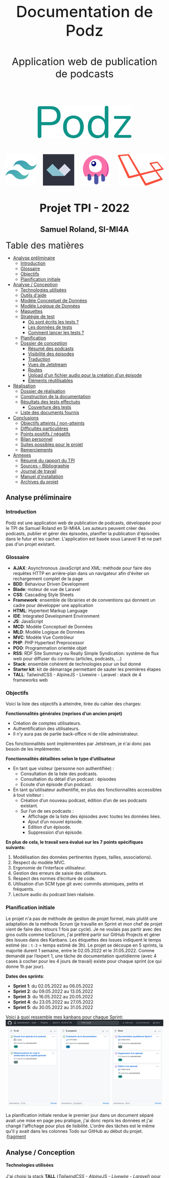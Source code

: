 <div style="text-align: center; padding-top: 150px;">
<p style="text-align: center; border: none; font-size: 50px; font-weight: 500;">Documentation de Podz</p>
<p style="text-align: center; border: none; font-size: 2rem;">Application web de publication de podcasts</p>
<div style="display:flex; padding: 50px 100px; justify-content: center; font-family: Fira Code;">
<img src="logo.png" style="box-shadow: none">
</div>
<div style="display: flex; justify-content: center; margin-bottom: 50px;">
<img style="box-shadow: none; height: 100px; margin: 0px 10px;" src="imgs/tailwind.png" />
<img style="box-shadow: none; height: 100px; margin: 0px 10px;" src="imgs/alpine.png" />
<img style="box-shadow: none; height: 100px; margin: 0px 10px;" src="imgs/livewire.png" />
<img style="box-shadow: none; height: 100px; margin: 0px 10px;" src="imgs/laravel.png" />
</div>

<h2 style="text-align: center; border: none; font-size: 35px;">Projet TPI - 2022</h2>
<h2 style="text-align: center; border: none; font-size: 1.5rem;">Samuel Roland, SI-MI4A</h2>
</div>

<div class="page"/> 


<div style="font-size: 28px; margin-top: 20px;">Table des matières</div>

<!-- toc start -->
<div class="toc">

- [Analyse préliminaire](#analyse-préliminaire)
  - [Introduction](#introduction)
  - [Glossaire](#glossaire)
  - [Objectifs](#objectifs)
  - [Planification initiale](#planification-initiale)
- [Analyse / Conception](#analyse--conception)
    - [Technologies utilisées](#technologies-utilisées)
    - [Outils d'aide](#outils-daide)
    - [Modèle Conceptuel de Données](#modèle-conceptuel-de-données)
    - [Modèle Logique de Données](#modèle-logique-de-données)
    - [Maquettes](#maquettes)
  - [Stratégie de test](#stratégie-de-test)
    - [Où sont écrits les tests ?](#où-sont-écrits-les-tests-)
    - [Les données de tests](#les-données-de-tests)
    - [Comment lancer les tests ?](#comment-lancer-les-tests-)
  - [Planification](#planification)
  - [Dossier de conception](#dossier-de-conception)
    - [Résumé des podcasts](#résumé-des-podcasts)
    - [Visibilité des épisodes](#visibilité-des-épisodes)
    - [Traduction](#traduction)
    - [Vues de Jetstream](#vues-de-jetstream)
    - [Routes](#routes)
    - [Upload d'un fichier audio pour la création d'un épisode](#upload-dun-fichier-audio-pour-la-création-dun-épisode)
    - [Éléments réutilisables](#éléments-réutilisables)
- [Réalisation](#réalisation)
  - [Dossier de réalisation](#dossier-de-réalisation)
  - [Construction de la documentation](#construction-de-la-documentation)
  - [Résultats des tests effectués](#résultats-des-tests-effectués)
    - [Couverture des tests](#couverture-des-tests)
  - [Liste des documents fournis](#liste-des-documents-fournis)
- [Conclusions](#conclusions)
  - [Objectifs atteints / non-atteints](#objectifs-atteints--non-atteints)
  - [Difficultés particulières](#difficultés-particulières)
  - [Points positifs / négatifs](#points-positifs--négatifs)
  - [Bilan personnel](#bilan-personnel)
  - [Suites possibles pour le projet](#suites-possibles-pour-le-projet)
  - [Remerciements](#remerciements)
- [Annexes](#annexes)
  - [Résumé du rapport du TPI](#résumé-du-rapport-du-tpi)
  - [Sources – Bibliographie](#sources--bibliographie)
  - [Journal de travail](#journal-de-travail)
  - [Manuel d'installation](#manuel-dinstallation)
  - [Archives du projet](#archives-du-projet)

<!-- toc end -->

</div>

<div class="page"/><!-- saut de page -->

## Analyse préliminaire
### Introduction

Podz est une application web de publication de podcasts, développée pour le TPI de Samuel Roland en SI-MI4A. Les auteurs peuvent créer des podcasts, publier et gérer des épisodes, planifier la publication d'épisodes dans le futur et les cacher. L'application est basée sous Laravel 9 et ne part pas d'un projet existant.

### Glossaire

- **AJAX**: Asynchronous JavaScript and XML: méthode pour faire des requêtes HTTP en arrière-plan dans un navigateur afin d'éviter un rechargement complet de la page 
- **BDD**: Behaviour Driven Development
- **Blade**: moteur de vue de Laravel
- **CSS**: Cascading Style Sheets
- **Framework**: ensemble de librairies et de conventions qui donnent un cadre pour développer une application
- **HTML**: Hypertext Markup Language
- **IDE**: Integrated Development Environment
- **JS**: JavaScript
- **MCD**: Modèle Conceptuel de Données
- **MLD**: Modèle Logique de Données
- **MVC**: Modèle Vue Contrôleur
- **PHP**: PHP Hypertext Preprocessor
- **POO**: Programmation orientée objet
- **RSS**: RDF Site Summary ou Really Simple Syndication: système de flux web pour diffuser du contenu (articles, podcasts, ...)
- **Stack**: ensemble cohérent de technologies pour un but donné
- **Starter kit**: kit de démarrage permettant de sauter les premières étapes
- **TALL**: TailwindCSS - AlpineJS - Livewire - Laravel : stack de 4 frameworks web

<div class="together">

### Objectifs

Voici la liste des objectifs à atteindre, tirée du cahier des charges:

**Fonctionnalités générales (reprises d’un ancien projet)**
- Création de comptes utilisateurs.
- Authentification des utilisateurs.
- Il n’y aura pas de partie back-office ni de rôle administrateur.

Ces fonctionnalités sont implémentées par Jetstream, je n'ai donc pas besoin de les implémenter.

**Fonctionnalités détaillées selon le type d’utilisateur**
- En tant que visiteur (personne non authentifiée) :
  - Consultation de la liste des podcasts.
  - Consultation du détail d’un podcast : épisodes
  - Ecoute d’un épisode d’un podcast.
- En tant qu’utilisateur authentifié, en plus des fonctionnalités accessibles à tout visiteur :
    - Création d’un nouveau podcast, édition d’un de ses podcasts existant.  
  - Sur l’un de ses podcasts :
    - Affichage de la liste des épisodes avec toutes les données liées.
    - Ajout d’un nouvel épisode.
    - Edition d’un épisode.
    - Suppression d’un épisode.
</div>

**En plus de cela, le travail sera évalué sur les 7 points spécifiques suivants:**
1. Modélisation des données pertinentes (types, tailles, associations).
1. Respect du modèle MVC.
1. Ergonomie de l’interface utilisateur.
1. Gestion des erreurs de saisie des utilisateurs.
1. Respect des normes d’écriture de code.
1. Utilisation d’un SCM type git avec commits atomiques, petits et fréquents.
1. Lecture audio du podcast bien réalisée.

### Planification initiale
Le projet n'a pas de méthode de gestion de projet formel, mais plutôt une adaptation de la méthode Scrum (je travaille en Sprint et mon chef de projet vient de faire des retours 1 fois par cycle). Je ne voulais pas partir avec des gros outils comme IceScrum, j'ai préféré partir sur GitHub Projects et gérer des Issues dans des Kanbans. Les étiquettes des Issues indiquent le temps estimé (ex : `t-3` = temps estimé de 3h). Le projet se découpe en 5 sprints, la majorité durent 1 semaine, entre le 02.05.2022 et le 31.05.2022. Comme demandé par l’expert 1, une tâche de documentation quotidienne (avec 4 cases à cocher pour les 4 jours de travail) existe pour chaque sprint (ce qui donne 1h par jour).

**Dates des sprints**:
- **Sprint 1**: du 02.05.2022 au 06.05.2022
- **Sprint 2**: du 09.05.2022 au 13.05.2022
- **Sprint 3**: du 16.05.2022 au 20.05.2022
- **Sprint 4**: du 23.05.2022 au 27.05.2022
- **Sprint 5**: du 30.05.2022 au 31.05.2022

Voici à quoi ressemble mes kanbans pour chaque Sprint:
![kanban](imgs/kanban-example.png)

La planification initiale rendue le premier jour dans un document séparé avait une mise en page peu pratique, j'ai donc repris les données et j'ai changé l'affichage pour plus de lisibilité. L'ordre des tâches est le même qu'il y avait dans les colonnes Todo sur GitHub au début du projet.  
:[fragment](markdown-build/planification-initiale.md)

<div class="page"/>

## Analyse / Conception

#### Technologies utilisées
J'ai choisi la stack **TALL** (*TailwindCSS - AlpineJS - Livewire - Laravel*) pour ce projet, car je suis à l'aise avec ces 4 frameworks et parce qu'ils permettent d'être productif pour développer une application web.

**Petits aperçus de ces frameworks**
- **[Laravel](https://laravel.com/)**: un framework PHP basé sur le modèle MVC et en POO. Laravel donne accès à beaucoup de classes et fonctions très pratiques, d'avoir une structure imposée, d'avoir des solutions simples aux problèmes récurrents (traductions, authentification, gestion des dates, ...). Tout ceci simplifie beaucoup le développement d'applications web en PHP une fois qu'on est à l'aise avec les bases.
- **[Livewire](https://laravel-livewire.com/)**: un framework pour Laravel permettant de faire des composants fullstack réactifs. L'idée est d'utiliser la puissance de Blade et PHP pour avoir des parties réactives sur le frontend (normalement codées en Javascript) sans devoir coder des requêtes AJAX.
- **[AlpineJS](https://alpinejs.dev/)**: un petit framework Javascript relativement simple à apprendre, utilisée ici pour gérer certaines interactions que Livewire ne permet pas, ou qui concernent des états d'affichage (là où des requêtes sur le backend seraient inutiles). Les composants s'écrivent inline (sur les balises HTML directement). Très pratique pour afficher un dropdown, faire une barre de progression, ...
- **[TailwindCSS](https://tailwindcss.com/)**: un framework CSS, concurrent de Bootstrap mais centré autour des propriétés CSS (en ayant des classes utilitaires - "utility-first") au lieu de fournir des classes "composants". C'est très puissant pour construire rapidement des interfaces, en écrivant quasiment jamais de CSS pur. Pour faire du responsive c'est très pratique parce qu'il suffit d'utiliser un préfixe d'écran devant n'importe quelle classe pour utiliser des media queries. Par exemple, on peut utiliser `md:text-white` pour dire que le texte est blanc sur les écrans medium et au dessus.

Divers:
- **[Jetstream](https://jetstream.laravel.com/2.x/introduction.html)**: Un starter Kit Laravel mettant en place les fonctionnalités d'authentification, tels que la connexion, la création de compte, la gestion du compte et beaucoup d'autres. L'option Livewire a été utilisée.

<div class="page"/>

#### Outils d'aide
Pour m'aider dans mon développement, j'ai utilisé différent outils, ils ne sont pas requis pour travailler sur Podz, mais peuvent être très utiles:
- **[Clockwork](https://underground.works/clockwork/)**: paquet Composer et extension web pour debugger les performances, les requêtes SQL, voir le temps d'exécution, ... Le paquet Composer est déjà installé.
![clockwork](imgs/clockwork.png)
- **[Laravel Valet](https://laravel.com/docs/9.x/valet)**: fait tourner des serveurs web avec Nginx les rendant accessibles via des domaines en `.test`. Ce qui me permet de faire tourner mon serveur sous `podz.test` en HTTPS sans avoir besoin de me soucier de démarrer et d'arrêter ce serveur ni de gérer plusieurs ports quand plusieurs serveurs sont allumés. L'outil fonctionne pour MacOS, mais des forks pour [Windows](https://github.com/cretueusebiu/valet-windows) et [Linux](https://cpriego.github.io/valet-linux/) existent également. Attention à bien suivre la procédure d'installation pour ne pas être coupé d'internet à cause du DNS local mal configuré.
![valet](imgs/valet.png)

</div>

<div class="page"/>

#### Modèle Conceptuel de Données
![MCD](MCD.png)
</div>

**Spécificités dans Episodes**:
- Les combinaisons du numéro et du podcast lié, ainsi que le titre et le podcast lié, sont uniques (exemple: on ne peut pas avoir 2 fois un épisode 4 du podcast "Summer stories", et on ne peut pas avoir 2 fois un épisode nommé "Summer 2020 review" du podcast "Summer stories").
- La date de création est définie par la date de création de l'épisode sur la plateforme, peu importe ses autres informations (la publication ou l'état caché n'a pas d'influence sur cette date). Cette date ne change jamais et n'est affichée qu'à l'auteur.
- La date de publication peut être dans le passé ou mais aussi dans le futur. Si elle est dans le futur, l'épisode n'est pas encore publié (jusqu'à la date définie). Ceci permet de programmer dans le futur une publication.
- Le champ Caché est par défaut à Faux et n'a pas d'effet dans ce cas. S'il est Vrai, l'épisode ne sera pas visible dans les détails du podcast.

**Spécificités dans Podcasts**:
- La combinaison du titre et de l'auteur est unique. Exemple: Michelle ne peut pas publier 2 podcasts s'appelant "My story", par contre Michelle et Bob peuvent chacun publier 1 podcast nommé "My story".

<div class="together">

#### Modèle Logique de Données

![MLD](MLD.png)

</div>

Ce MLD n'a pas été fait à la main mais a été rétro-ingéniéré depuis la base de données, après avoir codé les migrations. Certains champs (`two_factor_*`) sont créés par une migration générée par Jetstream, je n'en ai pas besoin mais je ne vais pas les retirer pour ne pas risquer de casser certaines vues existantes. Ce MLD omet volontairement les tables générées par Laravel et propres à chaque application Laravel (`sessions`, `migrations`, ...), une partie provient de migrations créées par Jetstream. Ne vous étonnez donc pas de trouver d'autres tables dans la base de données, je ne les utilise pas directement. 

Les champs `created_at` et `updated_at` sont gérés automatiquement par Laravel (grâce au timestamps activés dans la migration), je n'utilise que le `created_at` en lecture seulement.

<!--
Le concept complet avec toutes ses annexes :

Par exemple : 
•	Multimédia: carte de site, maquettes papier, story board préliminaire, …
•	Bases de données: interfaces graphiques, modèle conceptuel.
•	Programmation: interfaces graphiques, maquettes, analyse fonctionnelle…
•	…
-->
<div class="together">

#### Maquettes
Le gabarit est déjà designé par Jetstream. Voici ce que voit un visiteur (déconnecté):
![page](models/Gabarit-visitor.png)
Et maintenant ce que voit un auteur (connecté):
![page](models/Gabarit-author.png)
Pour pouvoir utiliser les fonctionnalités requises, voici la liste complète des pages nécessaires et leur maquette:

- Page Connexion
- Page Inscription
- Page Liste des podcasts
- Page Page Détails d'un podcast
  - Vue visiteur
  - Vue Détails et édition pour auteur
- Page Création d'un podcast

</div>

**Page Connexion**  
![page](models/Connexion.png)

**Page Inscription**  
![page](models/Inscription.png)

<div class="together">

**Page Liste des podcasts**  
Cette page est visible publiquement et c'est la page par défaut de l'application, on y accède également via le bouton Podcasts en haut à gauche. On peut cliquer sur un podcast pour accéder à ses détails.
![page](models/Podcasts_page.png)

</div>

<div class="together">

**Page Détails d'un podcast**

**Vue visiteur**  
Les visiteurs ne voient que les épisodes qui sont visibles et ils ne voient que le numéro, le titre, la description, l'audio et la date (mais sans l'heure et la minute de publication).
![page](models/Page_d%C3%A9tails_podcast_visiteur.png)
</div>

<div class="together">

**Vue Détails et édition pour auteur**  
L'auteur voit toutes les informations de ses podcasts contrairement au visiteur. L'auteur a une vue visiteur sur les podcasts qui ne lui appartiennent pas. Nous sommes le 09.05.2022 dans cette maquette, l'épisode 4 est caché et le 5 est planifié pour le 10.05.2022 à 15:08. L'épisode 4 est caché parce que l'auteur a décidé après coup de le remettre en privé. Voici l'apparance de la page quand un auteur la charge.
![page](models/Vue-auteur-podcast-details.png)
</div>

<div class="together">

Quand l'auteur clique sur les icônes d'édition, des formulaires s'affichent pour les éléments sélectionnés afin de permettre l'édition ou la suppression. Quand on clique sur `Nouvel épisode...`, le formulaire de création apparaît juste en dessous. On peut éditer plusieurs éléments à la fois, il n'y aura pas de problèmes puisque la page ne se rafraîchit pas mais est découpée en plusieurs composants Livewire.
![page](models/Vue-auteur-podcast-details-edition.png)

</div>

<div class="together">

**Page Création d'un podcast**  
Simple formulaire pour créer un nouveau podcast, avec affichage des erreurs en dessous des champs si jamais les valeurs rentrées sont invalides.
![page](models/Page_cr%C3%A9er_podcast.png)
</div>

<div class="together">

### Stratégie de test

Cette section concerne la manière dont est testé Podz durant le projet. Je teste manuellement les fonctionnalités dans mon navigateur (Firefox) et j'écris aussi des tests automatisés avec PHPUnit (un framework PHP de tests). La plupart des fonctionnalités sont couvertes par ces tests automatisés et quand cela n'est pas le cas, je regarde à la main si cela fonctionne. 

La stratégie de développement est le BDD (Behaviour Driven Development). Cela consiste à écrire des tests qui testent le comportement avant de coder, s'assurer que le test plante, puis développer jusqu'à que le test passe. Ensuite on peut refactoriser pour augmenter la qualité tout en s'assurant que cela fonctionne. J'ai fait quelques tests unitaires mais la majorité sont des tests fonctionnels. Toute la suite de tests est lancée très fréquemment (plusieurs fois par jour) pour s'assurer qu'une nouvelle fonctionnalité n'a pas cassé une autre en chemin.
</div>
<!-- todo: check BDD meaning -->

#### Où sont écrits les tests ?
Tous les tests se trouvent dans le dossier `tests` à la racine du repository. Le dossier `Feature` contient les tests fonctionnels, `Unit` les tests unitaires et `Jetstream` les tests créé par Jetstream (ces derniers ont été retiré de `Feature` afin de ne pas les exécuter constamment).

#### Les données de tests

<!-- todo: à corriger -->
Des factories et le seeder ont été codés pour ne pas devoir rentrer des valeurs à la main. Dans mon seeder `DatabaseSeeder` je génére peu d'éléments (minimum de 2) pour les tests automatisés, afin d'accélérer l'exécution. Je génère plus d'éléments pour l'application locale afin d'avoir une situation plus réaliste dans le navigateur. Dans `EpisodeFactory`, j'ai fait en sorte que les épisodes soient toujours visibles et publiés dans le passé (afin d'éviter des tests qui plantent à cause de cette partie aléatoire non supportée). Quand les tests doivent avoir des épisodes cachés (pour tester les cas de visibilité), ils en créent eux-mêmes quelques-uns avant.

Etant le choix par défaut dans Laravel, j'ai utilisé le paquet Faker dans mes factories pour générer différents types de données. Le texte généré est en Lorem Ipsum. Ce qui est pratique comparé à l'écriture de données manuelles, c'est qu'on peut avoir des textes très longs permettant de valider dans nos interfaces que les valeurs extrèmes sont correctement affichées.

**Exemple de données fictives générées par Faker**:
![faker](imgs/faker-example.png)

Avant chaque test, on retourne à l'état initiale grâce au trait `RefreshDatabase`. Puis le seeder `DatabaseSeeder` s'exécute grâce au `$seed` défini à `true`. Ces 2 configurations sont faites dans `tests/TestCase.php`, ce qui permet au final que tous les tests sont lancées sur une base de données propre et remplie.

Afin de ne pas impacter la base de données de développement, les tests sont lancés sur une base de données SQLite en mémoire. Voici les lignes en bas du fichier de configuration de PHPUnit `phpunit.xml`, qui redéfinit 2 variables d'environnement permettant d'avoir une base de données en RAM.
```xml
<env name="DB_DATABASE" value=":memory:"/>
<env name="DB_CONNECTION" value="sqlite"/>
```

#### Comment lancer les tests ?
Il est nécessaire d'avoir mis en place le projet et d'avoir l'extension PHP SQLite tout d'arbod. Ensuite, il y a différentes manières de lancer les tests dans un terminal dans le dossier du projet:
- `php artisan test`
- `./vendor/bin/phpunit`
- `phpunit` (seulement si phpunit a été installé séparement/globalement)

Les tests en dehors du dossier `tests/Unit` et `tests/Feature` ne sont pas lancés. Pour exécuter les tests de Jetstream si besoin, il faut lancer `php artisan test tests/Jetstream` ou pour tout inclure `php artisan test tests`.

Vous pouvez passer des paramètres à `phpunit` (fonctionne aussi avec la commande `php artisan test`).

**Exemples**:
1. pour exécuter seulement 1 test nommé `test_podcasts_page_exists` on peut filtrer:  
`php artisan test --filter test_podcasts_page_exists`
1. pour exécuter une classe de tests donnée:  
`php artisan test tests/Feature/PodcastsTest.php`
1. pour exécuter les tests d'un dossier:  
`php artisan test tests/Unit`

Je recommande de configurer un raccourci clavier dans votre IDE pour lancer les tests. J'ai utilisé ce réglage de raccourci dans VSCode pour lancer tous les tests lors d'un `ctrl+t ctrl+t`
```json
{
    "key": "ctrl+t ctrl+t",
    "command": "workbench.action.terminal.sendSequence",
    "args": {
        "text": "php artisan test\u000D"
    }
}
```
<div class="page"/>

### Planification
La liste des tâches est la même qu'au départ, les estimations n'ont pas été modifiées. Afin de comparer ce qui avait été prévu et ce qui s'est réellement passé finalement, j'ai rajouté quelques colonnes. Tout le tableau est ordré par la date d'achèvement des tâches, ce qui explique que ce n'est pas exactement le même ordre que la planification initiale. `S-d` signifie `Sprint de départ` et `S-f` signifie `Sprint final` (est différent pour les tâches achevée en retard ou en avance). Le Delta est la résultat de Temps estimé - Temps passé.
:[fragment](markdown-build/planification-finale.md)

**Comparaison**  
En fait mon sprint 4 est trop long puisque le jeudi et vendredi étaient fériés. TODO.

<!-- ajouter heures diverses non classifiées -->
<!-- commentaire avance et retard, et rattrapage et total, et heures diverse significations.-->
<!--
Révision de la planification initiale du projet :

•	planning indiquant les dates de début et de fin du projet ainsi que le découpage connu des diverses phases. 
•	partage des tâches en cas de travail à plusieurs.

Il s’agit en principe de la planification définitive du projet. Elle peut être ensuite affinée (découpage des tâches). Si les délais doivent être ensuite modifiés, le responsable de projet doit être avisé, et les raisons doivent être expliquées dans l’historique.
-->

### Dossier de conception

#### Résumé des podcasts  
Sur la page Podcasts, il y a un résumé des descriptions des podcasts, qui se limitent à 150 caractères (+3 petits points), puisque la description est trop longue pour être affichée entièrement et l'utilisation de `text-overflow: ellipsis` en CSS sur plusieurs lignes n'est pas très simple. Raccourcir en PHP était donc l'autre solution. Un attribute `summary` de la classe `Podcast` permet de récuperer facilement ce résumé. Si la description est plus courte que la limite, la description est utilisée.

#### Visibilité des épisodes
Pour qu'un épisode soit visible publiquement il faut que sa date de publication soit dans le passé et que son état Caché soit Faux. Si cette condition n'est pas vraie, l'épisode n'est visible que par l'auteur. Si on regarde en détail le code et les routes, on s'aperçoit que les fichiers étant sur le disque public, il n'y a pas d'autorisations appliquée au chargement des fichiers audios. Ainsi si on mémorise le nom du fichier audio, et que l'épisode devient ensuite invisible, on pourra toujours accéder publiquement 

#### Traduction  
Pour que les messages d'erreurs soient en français. J'utilise le système d'internationalisation de Laravel et j'ai défini le français comme langue par défaut et l'anglais comme langue de repli ("fallback language") au cas où quelquechose n'aurait pas été traduit en français. J'ai dupliqué le fichier `lang/fr/validation.php` à partir `lang/en/validation.php` et j'ai traduit les quelques messages d'erreurs que j'utilisais.

#### Vues de Jetstream  
Le `navigation-menu.blade.php` a été modifié afin d'avoir les bons boutons. Le logo de Jetstream était modifiable dans 3-4 fichiers différents, j'ai préféré regrouper le tout dans `logo.blade.php` afin de centraliser. Le logo utilise la couleur `green` définie dans `tailwind.config.js`.

#### Routes
J'ai suivi les conventions des noms et URLs des routes comme pour les controlleurs resources (je n'en ai pas utilisé dans ce projet).

![laravel-doc-image](imgs/routes-convention.png)
[*Tiré de la documentation de Laravel*](https://laravel.com/docs/9.x/controllers#actions-handled-by-resource-controller)

<!--
Fournir tous les document de conception:

•	le choix du matériel HW
•	le choix des systèmes d'exploitation pour la réalisation et l'utilisation
•	le choix des outils logiciels pour la réalisation et l'utilisation
•	site web: réaliser les maquettes avec un logiciel, décrire toutes les animations sur papier, définir les mots-clés, choisir une formule d'hébergement, définir la méthode de mise à jour, …
•	bases de données: décrire le modèle relationnel, le contenu détaillé des tables (caractéristiques de chaque champs) et les requêtes.
•	programmation et scripts: organigramme, architecture du programme, découpage modulaire, entrées-sorties des modules, pseudo-code / structogramme…

Le dossier de conception devrait permettre de sous-traiter la réalisation du projet !
-->
#### Upload d'un fichier audio pour la création d'un épisode
J'ai décidé de fixer la taille maximum d'upload de fichiers à 150MB. Cette limite est fixée dans l'application, au niveau de la validation à la création d'un épisode.
Ces 2 paramètres dans la configuration de PHP (fichier `php.ini`) doivent être augmentées au dessus de 150MB: `upload_max_filesize` et `post_max_size`.

Les fichiers audios sont stockés dans `storage/app/public/episodes` c'est à dire dans le dossier `episodes` du dossier `public`.

#### Éléments réutilisables

**Le composant Field**  
Un composant Blade permettant d'abstraire les éléments communs à tous les champs de formulaire: l'affichage du label, le design basique, l'affichage des erreurs de validations.

Propriétés du composant
| Nom           | Type   | Requis | Description                                                                                                           |
| ------------- | ------ | ------ | --------------------------------------------------------------------------------------------------------------------- |
| `name`        | String | Oui    | Le nom technique du champ, utilisé pour l'attribut `name` de l'input et par le `@error()` et par la fonction `old()`. |
| `label`       | String | Non    | Nom du label au dessus du champ.                                                                                      |
| `type`        | String | Non    | Type de l'`<input>`. Par défaut `text`. Si `textarea` est donné, une balise `<textarea>` est utilisée à la place.     |
| `placeholder` | String | Non    | Un placeholder qui est ajouté directement sur le champ.                                                               |
| `cssOnField`  | String | Non    | Des classes CSS qui sont ajoutées directement sur le champ.                                                           |

Tous les autres attributs non reconnus sont transférés à la `div` racine du composant, ce qui permet d'ajouter du style ou d'autres attributs HTML. Tous les attributs commençant par `wire:model` sont ajoutés au champ pour permettre l'utilisation de ce composant avec Livewire.

Exemple d'utilisation:
```html
<form action="{{ route('podcasts.store') }}" method="POST">
<x-field label="Title" name="title"></x-field>
<x-field label="Description" type="textarea" name="description"></x-field>
<x-field label="Date de naissance" type="date" name="user.date"></x-field>
[...]
</form>
```

Un autre exemple d'utilisation dans le cas d'un formulaire géré par Livewire:
```html
<div>
    <x-field 
        wire:keyup.enter="update" 
        placeholder="Rentrez un titre court et marquant." 
        label="Title" name="podcast.title" 
        wire:model.lazy="podcast.title">
    </x-field>
    <x-field 
        label="Description" type="textarea" 
        name="podcast.description" wire:model.lazy="podcast.description">
    </x-field>
    @csrf
    <button wire:click.prevent="update" class="btn mt-1">Enregistrer</button>
</div>
```


**Classes CSS et couleurs**  
J'ai défini 3 nouvelles couleurs Tailwind, qu'on peut utiliser partout où les couleurs sont utiles avec TailwindCSS (`border-green`, `text-lightblue`, ...)
```javascript
//Extrait de tailwind.config.js
colors: {
    'green': '#0d9488',
    'blue': '#0d1594',
    'lightblue': '#0d159414',
}
```

Il y a aussi des classes CSS qui peuvent être utilisées pour avoir un design commun à travers l'interface:
- `text-info`: pour les messages d'informations
- `btn`: pour les boutons

<div class="page"/>

## Réalisation

Podz est maintenant en version 1 (v1), cette version est affichée à droite du logo. Il n'y a pas d'autres numéros avant.

### Dossier de réalisation

<!-- réduire taille du texte pour éviter les overflow-->
**Structure du repository**  
Certains dossiers de Laravel moins pertinents ont été remplacés par des `...`. Seulement les dossiers et les fichiers à la racine sont affichés. Uniquement ceux que j'ai utilisé sont définis.

<pre class="text-sm">
podz                      <span>Racine du repository</span>
├─ app                    <span></span>
│   ├─ Actions            <span></span>
│   │   ├─ Fortify        <span></span>
│   │   └─ Jetstream      <span></span>
│   ├─ Console            <span></span>
│   ├─ Exceptions         <span></span>
│   ├─ Http               <span></span>
│   │   ├─ Controllers    <span>Les classes contrôleurs</span>
│   │   ├─ Livewire       <span></span>
│   │   └─ Middleware     <span></span>
│   ├─ Models             <span>Les classes modèles</span>
│   ├─ Providers          <span></span>
│   └─ View               <span>Les classes des vues, pour les composants Blade</span>
│       └─ Components     <span></span>
├─ ...                    <span></span>
├─ config                 <span>Les fichiers de configuration globaux</span>
├─ database               <span>Tout ce qui concerne la gestion de la base de données</span>
│   ├─ factories          <span>Les factories pour créer des données fictives</span>
│   ├─ migrations         <span>Les migrations pour définir la structure des tables</span>
│   └─ seeders            <span>Les seeders pour remplir la base de données avec les factories</span>
├─ docs                   <span>Dossier pour stocker les éléments de documentations (MCD, MLD)</span>
│   ├─ imgs               <span>Les images utilisées dans cette documentation</span>
│   ├─ models             <span>Les exports des maquettes</span>
│   └─ sources            <span>Les fichiers source binaires des maquettes, MCD et MLD</span>
├─ lang                   <span>Les fichiers de langues</span>
│   ├─ en                 <span></span>
│   └─ fr                 <span>Certaines traductions en français</span>
├─ public                 <span></span>
├─ resources              <span>Toutes les ressources utiles à générer nos vues</span>
│   ├─ css                <span>Style CSS global écrit dans app.css</span>
│   ├─ js                 <span>Javascript global écrit dans app.js</span>
│   ├─ markdown           <span></span>
│   └─ views              <span></span>
│       ├─ api            <span></span>
│       ├─ auth           <span></span>
│       ├─ components     <span></span>
│       ├─ layouts        <span>Contient le gabarit app.blade.php</span>
│       ├─ livewire       <span>Les vues pour Livewire</span>
│       ├─ podcasts       <span>Vues pour les podcasts</span>
│       ├─ profile        <span></span>
│       └─ vendor         <span></span>
│           └─ jetstream  <span>Les vues de Jetstream </span>
│               └─ ...    <span></span>
├─ routes                 <span>Configuration des routes dans web.php</span>
├─ storage                <span>Espace de stockage dédié</span>
│   ├─ app                <span>Dossier ciblé par le disque "local"</span>
│   │   ├─ public         <span>Dossier publiquement accessible et ciblé par le disque "public"</span>
│   │   └─ testing        <span>Fichiers audios de tests pour le développement</span>
│   ├─ clockwork          <span></span>
│   ├─ ...                <span></span>
│   └─ logs               <span>Emplacement de laravel.log</span>
├─ tests                  <span>Tests automatisés</span>
│   ├─ Feature            <span>Tests fonctionnels</span>
│   ├─ Jetstream          <span>Tests créés par Jetstream</span>
│   └─ Unit               <span>Tests unitaires</span>
│                         <span></span>
│   .editorconfig         <span></span>
│   .env.example          <span>Fichier .env d'exemple</span>                    
│   .gitattributes        <span></span>
│   .gitignore            <span></span>
│   .styleci.yml          <span></span>
│   artisan               <span>Le CLI artisan</span>
│   composer.json         <span>Liste des paquets Composer requis</span>
│   composer.lock         <span>Liste des paquets Composer installées et leur version</span>
│   package-lock.json     <span>Liste des paquets NPM installées et leur version</span>
│   package.json          <span>Liste des paquets NPM requis</span>
│   phpunit.xml           <span>Fichier de configuration de PhpUnit</span>
│   README.md             <span></span>
│   tailwind.config.js    <span>Configuration de Tailwind</span>
│   webpack.mix.js        <span>Configuration du build JS et CSS avec Webpack pour Mix</span>
</pre>

<!--

Décrire la réalisation "physique" de votre projet

•	les répertoires où le logiciel est installé
•	la liste de tous les fichiers et une rapide description de leur contenu (des noms qui parlent !)
•	les versions des systèmes d'exploitation et des outils logiciels
•	la description exacte du matériel
•	le numéro de version de votre produit !
•	programmation et scripts: librairies externes, dictionnaire des données, reconstruction du logiciel - cible à partir des sources.

NOTE : Evitez d’inclure les listings des sources, à moins que vous ne désiriez en expliquer une partie vous paraissant importante. Dans ce cas n’incluez que cette partie…
-->

### Construction de la documentation
La documentation étant écrite en Markdown, j'ai du régler plusieurs problèmes pour avoir le même résultat visuel que si j'avais travaillé dans Word.

Pour l'exporter en PDF et avoir cette apparance, j'ai utilisé VSCode et une extension nommée `Markdown PDF` (id: `yzane.markdown-pdf`), de lancer la palette de commandes (Ctrl + Maj + P), puis de choisir l'action `Markdown PDF: Export (pdf)`. Le résultat sera le fichier `podz-docs.pdf` à côté de ce fichier. Même fonctionnement pour le journal de travail et le README s'il y a besoin de les exporter. J'ai du écrire du CSS `docs/markdown-build/pdf-export.css` pour améliorer le design de l'export qui n'était pas très joli. Toutes les configurations pour l'extension sont faites dans le fichier `.vscode/settings.json` (en-tête et pied de page, choix du thème du surlignage avec HighlightJS, taille des marges et feuilles de styles).

### Résultats des tests effectués
<!-- Compléter temps !! -->
Cette capture montre le résultat des tests exécutés le YYY à YYY. Tous les tests passent.
![img](imgs/tests-results.png)

<!-- todo: check selenium and testing tools -->
Voici la liste complète des tests, les noms devraient permettre d'avoir une idée de ce qui est testé et quels cas sont couverts.

<!-- todo: update the list and names if changed in between! -->
1. **`Tests\Unit\EpisodeTest`**
    1. `path is well built`

2. **`Tests\Unit\PodcastTest`**
    1. `podcasts summary is correctly extracted`
    2. `podcasts summary doesnt extract when description length is already good`
    3. `get next number really gives next number`

3. **`Tests\Feature\EpisodeCreationTest`**
    1. `podcast details page uses episode creation component`
    2. `podcast details page doesnt use episode creation if not author`
    3. `episode creation works`
    4. `data are correctly validated`
    5. `audio file type is validated`
    6. `default value of the episode are set`
    7. `publishing fails silently if forbidden`
    8. `publishing 2 episodes with same title in a podcast is not possible`

4. **`Tests\Feature\EpisodeDeletionTest`**
    1. `episode deletion works`
    2. `episode deletion is only authorized to the author`

5. **`Tests\Feature\EpisodeUpdateTest`**
    1. `podcast details page uses episode update component`
    2. `podcast details page doesnt use episode update if not author`
    3. `episode update works`
    4. `data are correctly validated`
    5. `datetime value is set after mount`
    6. `update fails silently if forbidden`
    7. `updating title to another episode title in the same podcast fails`

6. **`Tests\Feature\PodcastCreationTest`**
    1. `create a podcast page exists`
    2. `create a podcast page is guarded`
    3. `store route is guarded`
    4. `podcast creation works`
    5. `podcast is not created on invalid request`
    6. `new podcast button is present`
    7. `new podcast button doesnt exist as visitor`

7. **`Tests\Feature\PodcastDetailsTest`**
    1. `podcasts details page exists`
    2. `podcast info component is included in the page`
    3. `all information are displayed for the author`
    4. `a message is displayed when no episode is published`
    5. `prefix text of future release date is displayed correctly for author`
    6. `release date displays only date for the public`
    7. `future episodes are not publicly visible`
    8. `past hidden episodes are nt visible for the public`
    9. `only required info are displayed publicly`

8. **`Tests\Feature\PodcastUpdateTest`**
    1. `podcast details page contains update component`
    2. `podcast details page doesnt contain update component as visitor and as non author`
    3. `details can be updated`
    4. `details must be valid`

9. **`Tests\Feature\PodcastsTest`**
    1. `podcasts page exists`
    2. `the page has title and description`
    3. `all podcasts are displayed with their data`


#### Couverture des tests
Comme les tests sont écrits et exécutés en PHP, les tests ne peuvent que tester le comportement backend. Les interactions frontend ne peuvent pas être testées avec les outils actuels.

Pour la plupart des fonctionnalités, j'ai suivi cette ordre pour décider des tests à écrire et de leur contenu:
1. D'abord écrire un test pour vérifier que la page existe ou que le composant testé est bien chargé dans une des pages.
2. Ensuite tester le comportement idéal (toutes les données valides) pour s'assurer que les données gérées ont bien été modifiées.
3. Puis tester les validations des données.
4. Et finalement valider les permissions de visibilité ou d'accès (ex: être sûr qu'un visiteur ne peut pas modifier un épisode ou ne peut pas voir d'épisode s'il est invisible).

<!-- check order and reorder if needed -->

**Ce que les tests ne couvrent pas**:
- Validation de la taille maximale d'upload d'un fichier pour la création d'épisode

Les tests manuels ont permis de vérifier que cela fonctionnait. Un test manuel avec un fichier mp3 de 170Mo a été fait plusieurs fois afin de vérifier la limite de 150Mo. En voici la démonstration:

![file-upload-error](imgs/file-upload-error.png)

<!--
### Erreurs restantes  

S'il reste encore des erreurs: 

•	Description détaillée
•	Conséquences sur l'utilisation du produit
•	Actions envisagées ou possibles
TODO: a retirer au dernier moment.
-->

### Liste des documents fournis
- Ce rapport de projet nommé "Documentation de Podz" <!-- nom du fichier -->
- Journal de travail
- README: contient la documentation d'installation du projet

<!--
todo: utile ?

Lister les documents fournis au client avec votre produit, en indiquant les numéros de versions 

•	le rapport de projet
•	le manuel d'Installation (en annexe)
•	le manuel d'Utilisation avec des exemples graphiques (en annexe)
•	autres…
-->

<div class="page"/>

## Conclusions
<!--

Développez en tous cas les points suivants:

•	Objectifs atteints / non-atteints
•	Points positifs / négatifs
•	Difficultés particulières
•	Suites possibles pour le projet (évolutions & améliorations)

 -->

### Objectifs atteints / non-atteints

Tous les objectifs fixés au départ ont été atteints.
| Objectif                                                                                      | Atteint ? |
| --------------------------------------------------------------------------------------------- | --------- |
| En tant que visiteur (personne non authentifiée) :                                            |           |
| <li>Consultation de la liste des podcasts.</li>                                               | Oui       |
| <li>Consultation du détail d’un podcast : épisodes  </li>                                     | Oui       |
| <li>Ecoute d’un épisode d’un podcast.    </li>                                                | Oui       |
| En tant qu’utilisateur authentifié, en plus des fonctionnalités accessibles à tout visiteur : |           |
| <li>Création d’un nouveau podcast, édition d’un de ses podcasts existant.    </li>            | Oui       |
| Sur l’un de ses podcasts :                                            </li>                   |           |
| <li>Affichage de la liste des épisodes avec toutes les données liées.  </li>                  | Oui       |
| <li>Ajout d’un nouvel épisode.                                           </li>                | Oui       |
| <li>Edition d’un épisode.                                          </li>                      | Oui       |
| <li>Suppression d’un épisode.                                       </li>                     | Oui       |

 <!-- ![podz en images](imgs/) todo -->

### Difficultés particulières

### Points positifs / négatifs


### Bilan personnel

J'ai eu beaucoup de plaisir à développer Podz, surtout avec l'écriture des tests. Contrairement à mon Pré-TPI où je n'avais pas pu terminer le développement et la documentation, je suis plutôt content d'avoir réussi à finir toutes les fonctionnalités demandées dans les temps et d'avoir pu faire correctement la documentation. Je me sens encore plus à l'aise qu'avant pour écrire des tests, même pour des cas plus complexe pour gérer des fichiers et des erreurs. J'ai compris les stratégies de base pour savoir ce qu'on peut tester ou pas, quand je dois en écrire un nouveau je sais donc rapidement quels sont les éléments à inclure. Au passage, j'ai appris que tous les navigateurs ne supportent pas tous les fichiers audio (surtout s'ils sont propriétaires), Firefox par ex. a quelques difficultés avec les fichiers `.m4a`.
Comme durant mon Pré-TPI, j'ai eu de la peine avec l'upload de fichiers parce que je n'arrivais pas à écrire des tests corrects. Donc j'ai beaucoup testé à la main et cela devenait vite chronophage. Grâce à l'aide M. Hurni mon chef de projet, j'ai pu changer de stratégie pour ces tests.

### Suites possibles pour le projet
De nombreuses fonctionnalités pourraient implémentés si le projet est réutilisé par quelqu'un d'autre. Voici une petite liste d'idées:
1. Ajouter un flux RSS pour écouter le podcast depuis un lecteur de podcasts (comme Apple Podcasts par exemple)
2. 

### Remerciements
J'aimerai remercier M. Hurni pour les retours et les conseils techniques qu'il m'a apporté au Pré-TPI et au TPI qui m'ont permis de progresser avec Laravel en général et l'écriture de tests. J'espère avoir pu utiliser au mieux ces feedbacks et continuer de m'améliorer continuellement sur Laravel et les autres frameworks à l'avenir, pour produire du code de qualité et maîtriser de plus en plus ces technologies.

Je remercie aussi Gatien Jayme pour sa relecture de ma documentation.

<div class="page"/>

## Annexes
<!-- todo: document séparé ?? -->
### Résumé du rapport du TPI
Le résumé est disponible en document séparé (voir archives) ou directement sur Github [en Markdown](https://github.com/samuelroland/podz/blob/main/docs/podz-résumé-tpi.md).

<div class="page"/>

### Sources – Bibliographie
Pour résoudre mes différents problèmes j'ai surtout utilisé StackOverflow et les documentations officielles des 4 frameworks que j'utilise:
- **[Documentation de Laravel](https://laravel.com/docs)**
- **[Documentation de Livewire](https://laravel-livewire.com/docs)**
- **[Documentation de AlpineJS](https://alpinejs.dev/docs)**
- **[Documentation de TailwindCSS](https://tailwindcss.com/docs)**

J'ai aussi utilisé le site [**Mozilla Developer Network**](https://developer.mozilla.org/fr/) comme référence pour le HTML et le CSS.

- **Icônes**: les icônes ont été copié-collées (en SVG) depuis [heroicons.com](https://heroicons.com/), elle sont publiées sous licence MIT.

- [Liste des Types de médias, par l'IANA](https://www.iana.org/assignments/media-types/media-types.xhtml). Cette ressource m'a été utile pour trouver les types MIME des fichiers audios .ogg, .opus, et .mp3 pour la validation lors de la création d'épisode.

**Aides humaines**
- **M. Hurni**: conseils et retours réguliers, réponses à mes questions.
- **Gatien Jayme**: aide relecture des documents
<!--

Liste des livres utilisés (Titre, auteur, date), des sites Internet (URL) consultés, des articles (Revue, date, titre, auteur)… Et de toutes les aides externes (noms)   
-->
### Journal de travail
Le journal est disponible en document séparé (voir archives) ou directement sur Github [en Markdown](https://github.com/samuelroland/podz/blob/main/docs/podz-journal.md) ou [en PDF](https://github.com/samuelroland/podz/blob/main/docs/podz-journal.md).

### Manuel d'installation
Toutes les informations nécessaires à l'installation du projet se trouve dans le README disponible en document séparé (voir archives) ou sur GitHub [en Markdown](https://github.com/samuelroland/podz/blob/main/README.md).

### Archives du projet
- `podz-code.zip`
- `podz-documentation.pdf`
- `podz-journal-de-travail.pdf`
- `podz-résumé-tpi.pdf`
- `podz-readme.pdf`

